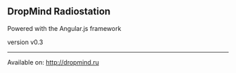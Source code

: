 ## DropMind Radiostation
Powered with the Angular.js framework

version v0.3
***
Available on:
<http://dropmind.ru>
